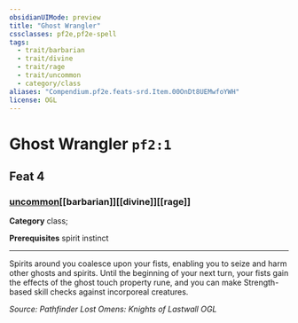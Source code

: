 ```yaml
---
obsidianUIMode: preview
title: "Ghost Wrangler"
cssclasses: pf2e,pf2e-spell
tags:
  - trait/barbarian
  - trait/divine
  - trait/rage
  - trait/uncommon
  - category/class
aliases: "Compendium.pf2e.feats-srd.Item.00OnDt8UEMwfoYWH"
license: OGL
---
```

# Ghost Wrangler `pf2:1`
## Feat 4
### [uncommon](uncommon "Uncommon Rarity Trait")[[barbarian]][[divine]][[rage]]

**Category** class; 



**Prerequisites** spirit instinct
* * *
Spirits around you coalesce upon your fists, enabling you to seize and harm other ghosts and spirits. Until the beginning of your next turn, your fists gain the effects of the ghost touch property rune, and you can make Strength-based skill checks against incorporeal creatures.

*Source: Pathfinder Lost Omens: Knights of Lastwall*
*OGL*